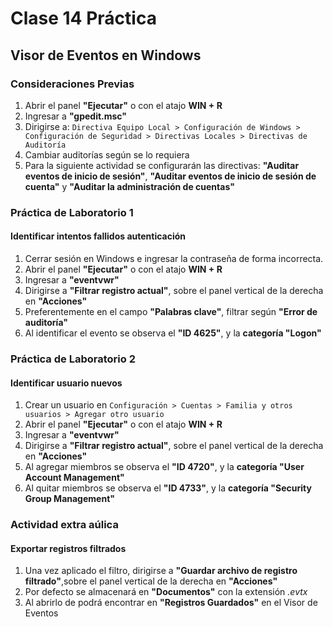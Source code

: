 # Clase 14 Práctica

## Visor de Eventos en Windows

### Consideraciones Previas

1. Abrir el panel **"Ejecutar"** o con el atajo **WIN + R**
2. Ingresar a **"gpedit.msc"** 
3. Dirigirse a: `Directiva Equipo Local > Configuración de Windows > Configuración de Seguridad > Directivas Locales > Directivas de Auditoría`
4. Cambiar auditorías según se lo requiera
5. Para la siguiente actividad se configurarán las directivas: **"Auditar eventos de inicio de sesión"**, **"Auditar eventos de inicio de sesión de cuenta"** y **"Auditar la administración de cuentas"**
### Práctica de Laboratorio 1

#### Identificar intentos fallidos autenticación

1. Cerrar sesión en Windows e ingresar la contraseña de forma incorrecta.
2. Abrir el panel **"Ejecutar"** o con el atajo **WIN + R**
3. Ingresar a **"eventvwr"**
4. Dirigirse a **"Filtrar registro actual"**, sobre el panel vertical de la derecha en **"Acciones"**
5. Preferentemente en el campo **"Palabras clave"**, filtrar según **"Error de auditoría"**
6. Al identificar el evento se observa el **"ID 4625"**, y la **categoría "Logon"**


### Práctica de Laboratorio 2

#### Identificar usuario nuevos

1. Crear un usuario en `Configuración > Cuentas > Familia y otros usuarios > Agregar otro usuario`
2. Abrir el panel **"Ejecutar"** o con el atajo **WIN + R**
3. Ingresar a **"eventvwr"**
4. Dirigirse a **"Filtrar registro actual"**, sobre el panel vertical de la derecha en **"Acciones"**
5. Al agregar miembros se observa el **"ID 4720"**, y la **categoría "User Account Management"**
6. Al quitar miembros se observa el **"ID 4733"**, y la **categoría "Security Group Management"**

### Actividad extra aúlica

#### Exportar registros filtrados

1. Una vez aplicado el filtro, dirigirse a **"Guardar archivo de registro filtrado"**,sobre el panel vertical de la derecha en **"Acciones"**
2. Por defecto se almacenará en **"Documentos"** con la extensión *.evtx*
3. Al abrirlo de podrá encontrar en **"Registros Guardados"** en el Visor de Eventos